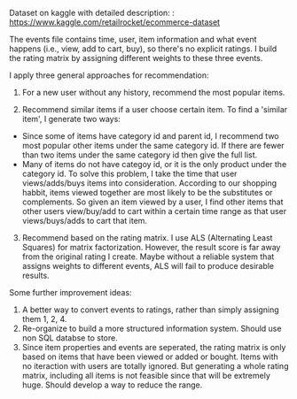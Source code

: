 Dataset on kaggle with detailed description: : https://www.kaggle.com/retailrocket/ecommerce-dataset

The events file contains time, user, item information and what event happens (i.e., view, add to cart, buy), so there's no explicit ratings. I build the rating matrix by assigning different weights to these three events. 

I apply three general approaches for recommendation:

1. For a new user without any history, recommend the most popular items.

2. Recommend similar items if a user choose certain item. To find a 'similar item', I generate two ways:
  - Since some of items have category id and parent id, I recommend two most popular other items under the same category id. If there are fewer than two items under the same category id then give the full list. 
  - Many of items do not have categoy id, or it is the only product under the category id. To solve this problem, I take the time that user views/adds/buys items into consideration. According to our shopping habbit, items viewed together are most likely to be the substitutes or complements. So given an item viewed by a user, I find other items that other users view/buy/add to cart within a certain time range as that user views/buys/adds to cart that item.
  
3. Recommend based on the rating matrix. I use ALS (Alternating Least Squares) for matrix factorization. However, the result score is far away from the original rating I create. Maybe without a reliable system that assigns weights to different events, ALS will fail to produce desirable results.


Some further improvement ideas:
1. A better way to convert events to ratings, rather than simply assigning them 1, 2, 4.
2. Re-organize to build a more structured information system. Should use non SQL databse to store.
3. Since item properties and events are seperated, the rating matrix is only based on items that have been viewed or added or bought. Items with no iteraction with users are totally ignored. But generating a whole rating matrix, including all items is not feasible since that will be extremely huge. Should develop a way to reduce the range.


  
